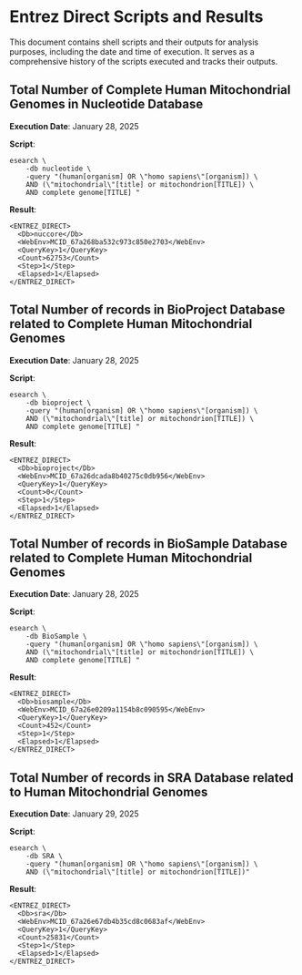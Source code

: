 # Entrez Direct Scripts and Results

This document contains shell scripts and their outputs for analysis purposes, including the date and time of execution. It serves as a comprehensive history of the scripts executed and tracks their outputs.

## Total Number of Complete Human Mitochondrial Genomes in Nucleotide Database

**Execution Date**: January 28, 2025

**Script**:

```
esearch \
    -db nucleotide \
    -query "(human[organism] OR \"homo sapiens\"[organism]) \
    AND (\"mitochondrial\"[title] or mitochondrion[TITLE]) \
    AND complete genome[TITLE] "
```

**Result**:

```
<ENTREZ_DIRECT>
  <Db>nuccore</Db>
  <WebEnv>MCID_67a268ba532c973c850e2703</WebEnv>
  <QueryKey>1</QueryKey>
  <Count>62753</Count>
  <Step>1</Step>
  <Elapsed>1</Elapsed>
</ENTREZ_DIRECT>
```

## Total Number of records in BioProject Database related to Complete Human Mitochondrial Genomes

**Execution Date**: January 28, 2025

**Script**:

```
esearch \
    -db bioproject \
    -query "(human[organism] OR \"homo sapiens\"[organism]) \
    AND (\"mitochondrial\"[title] or mitochondrion[TITLE]) \
    AND complete genome[TITLE] "
```

**Result**:

```
<ENTREZ_DIRECT>
  <Db>bioproject</Db>
  <WebEnv>MCID_67a26dcada8b40275c0db956</WebEnv>
  <QueryKey>1</QueryKey>
  <Count>0</Count>
  <Step>1</Step>
  <Elapsed>1</Elapsed>
</ENTREZ_DIRECT>
```

## Total Number of records in BioSample Database related to Complete Human Mitochondrial Genomes

**Execution Date**: January 28, 2025

**Script**:

```
esearch \
    -db BioSample \
    -query "(human[organism] OR \"homo sapiens\"[organism]) \
    AND (\"mitochondrial\"[title] or mitochondrion[TITLE]) \
    AND complete genome[TITLE] "
```

**Result**:

```
<ENTREZ_DIRECT>
  <Db>biosample</Db>
  <WebEnv>MCID_67a26e0209a1154b8c090595</WebEnv>
  <QueryKey>1</QueryKey>
  <Count>452</Count>
  <Step>1</Step>
  <Elapsed>1</Elapsed>
</ENTREZ_DIRECT>
```

## Total Number of records in SRA Database related to Human Mitochondrial Genomes

**Execution Date**: January 29, 2025

**Script**:

```
esearch \
    -db SRA \
    -query "(human[organism] OR \"homo sapiens\"[organism]) \
    AND (\"mitochondrial\"[title] or mitochondrion[TITLE])"
```

**Result**:

```
<ENTREZ_DIRECT>
  <Db>sra</Db>
  <WebEnv>MCID_67a26e67db4b35cd8c0683af</WebEnv>
  <QueryKey>1</QueryKey>
  <Count>25831</Count>
  <Step>1</Step>
  <Elapsed>1</Elapsed>
</ENTREZ_DIRECT>
```
